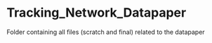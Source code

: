 # Tracking_Network_Datapaper
Folder containing all files (scratch and final) related to the datapaper

